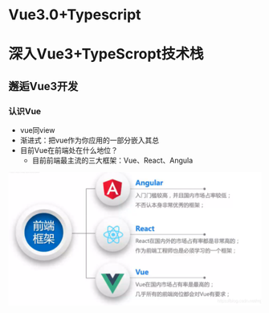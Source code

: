 # Vue3.0+Typescript

# 深入Vue3+TypeScropt技术栈

## 邂逅Vue3开发

### 认识Vue

- vue同view
- 渐进式：把vue作为你应用的一部分嵌入其总
- 目前Vue在前端处在什么地位？
  - 目前前端最主流的三大框架：Vue、React、Angula

![image-20210706101106947](vue_img/image-20210706101106947.png)